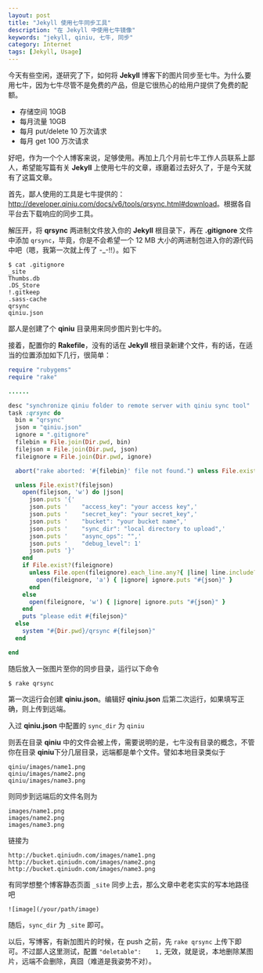 ```yaml
---
layout: post
title: "Jekyll 使用七牛同步工具"
description: "在 Jekyll 中使用七牛镜像"
keywords: "jekyll, qiniu, 七牛, 同步"
category: Internet
tags: [Jekyll, Usage]
---
```


今天有些空闲，遂研究了下，如何将 **Jekyll** 博客下的图片同步至七牛。为什么要用七牛，因为七牛尽管不是免费的产品，但是它很热心的给用户提供了免费的配额。

- 存储空间 10GB
- 每月流量 10GB
- 每月 put/delete 10 万次请求
- 每月 get 100 万次请求

<!-- more -->
好吧，作为一个个人博客来说，足够使用。再加上几个月前七牛工作人员联系上鄙人，希望能写篇有关 **Jekyll** 上使用七牛的文章，琢磨着过去好久了，于是今天就有了这篇文章。

首先，鄙人使用的工具是七牛提供的：<http://developer.qiniu.com/docs/v6/tools/qrsync.html#download>。根据各自平台去下载响应的同步工具。

解压开，将 **qrsync** 两进制文件放入你的 **Jekyll** 根目录下，再在 **.gitignore** 文件中添加 `qrsync`，毕竟，你是不会希望一个 12 MB 大小的两进制包进入你的源代码中吧（嗯，我第一次就上传了 -_-!!）。如下

```console
$ cat .gitignore
_site
Thumbs.db
.DS_Store
!.gitkeep
.sass-cache
qrsync
qiniu.json
```

鄙人是创建了个 **qiniu** 目录用来同步图片到七牛的。

接着，配置你的 **Rakefile**，没有的话在 **Jekyll** 根目录新建个文件，有的话，在适当的位置添加如下几行，很简单：

```ruby
require "rubygems"
require "rake"

......

desc "synchronize qiniu folder to remote server with qiniu sync tool"
task :qrsync do
  bin = "qrsync"
  json = "qiniu.json"
  ignore = ".gitignore"
  filebin = File.join(Dir.pwd, bin)
  filejson = File.join(Dir.pwd, json)
  fileignore = File.join(Dir.pwd, ignore)

  abort("rake aborted: '#{filebin}' file not found.") unless File.exist?(filebin)

  unless File.exist?(filejson)
    open(filejson, 'w') do |json|
      json.puts '{'
      json.puts '    "access_key": "your access key",'
      json.puts '    "secret_key": "your secret_key",'
      json.puts '    "bucket": "your bucket name",'
      json.puts '    "sync_dir": "local directory to upload",'
      json.puts '    "async_ops": "",'
      json.puts '    "debug_level": 1'
      json.puts '}'
    end
    if File.exist?(fileignore)
      unless File.open(fileignore).each_line.any?{ |line| line.include?(json) }
        open(fileignore, 'a') { |ignore| ignore.puts "#{json}" }
      end
    else
      open(fileignore, 'w') { |ignore| ignore.puts "#{json}" }
    end
    puts "please edit #{filejson}"
  else
    system "#{Dir.pwd}/qrsync #{filejson}"
  end

end
```

随后放入一张图片至你的同步目录，运行以下命令

    $ rake qrsync

第一次运行会创建 **qiniu.json**。编辑好 **qiniu.json** 后第二次运行，如果填写正确，则上传到远端。

入过 **qiniu.json** 中配置的 `sync_dir` 为 `qiniu`

则丢在目录 **qiniu** 中的文件会被上传，需要说明的是，七牛没有目录的概念，不管你在目录 **qiniu**下分几层目录，远端都是单个文件。譬如本地目录类似于

    qiniu/images/name1.png
    qiniu/images/name2.png
    qiniu/images/name3.png

则同步到远端后的文件名则为

    images/name1.png
    images/name2.png
    images/name3.png

链接为

    http://bucket.qiniudn.com/images/name1.png
    http://bucket.qiniudn.com/images/name2.png
    http://bucket.qiniudn.com/images/name3.png

有同学想整个博客静态页面 `_site` 同步上去，那么文章中老老实实的写本地路径吧

    ![image](/your/path/image)

随后，`sync_dir` 为 `_site` 即可。

以后，写博客，有新加图片的时候，在 push 之前，先 `rake qrsync` 上传下即可。不过鄙人这里测试，配置 `"deletable":    1,` 无效，就是说，本地删除某图片，远端不会删除，真囧（难道是我姿势不对）。
